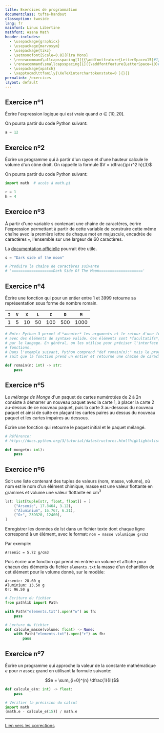```yaml
---
title: Exercices de programmation
documentclass: tufte-handout
classoption: twoside
lang: fr
mainfont: Linux Libertine
mathfont: Asana Math
header-includes:
  - \usepackage{graphicx}
  - \usepackage{marvosym}
  - \usepackage{tikz}
  - \setmonofont[Scale=0.8]{Fira Mono}
  - \renewcommand\allcapsspacing[1]{{\addfontfeature{LetterSpace=15}#1}}
  - \renewcommand\smallcapsspacing[1]{{\addfontfeature{LetterSpace=10}#1}}
  - \usepackage{xpatch}
  - \xapptocmd\ttfamily{\XeTeXinterchartokenstate=0 }{}{}
permalink: /exercices
layout: default
---
```


## Exercice nº1

Écrire l'expression logique qui est vraie quand $a \in [10, 20]$.

On pourra partir du code Python suivant:

```python
a = 12
```

## Exercice nº2

Écrire un programme qui à partir d'un rayon et d'une hauteur calcule le volume
d'un cône droit. On rappelle la formule $V = \dfrac{\pi r^2 h}{3}$

On pourra partir du code Python suivant:

```python
import math  # accès à math.pi

r = 1
h = 4
```

## Exercice nº3

À partir d'une variable s contenant une chaîne de caractères, écrire
l'expression permettant à partir de cette variable de construire cette même
chaîne avec la première lettre de chaque mot en majuscule, encadrée de
caractères `=`, l'ensemble sur une largeur de 60 caractères.

La [documentation officielle](https://docs.python.org/3/library/string.html) pourrait être utile.

```python
s = "Dark side of the moon"

# Produire la chaîne de caractères suivante
# '===================Dark Side Of The Moon===================='

```

## Exercice nº4

Écrire une fonction qui pour un entier entre 1 et 3999 retourne sa représentation sous forme de nombre romain.

| `I` | `V` | `X` | `L` | `C` | `D` | `M`  |
| :-: | :-: | :-: | :-: | :-: | :-: | :--: |
|  1  |  5  | 10  | 50  | 100 | 500 | 1000 |

```python
# Note: Python 3 permet d'*annoter* les arguments et le retour d'une fonction
# avec des éléments de syntaxe valide. Ces éléments sont *facultatifs*, ignorés
# par le langage. En général, on les utilise pour préciser l'interface des
# fonctions.
# Dans l'exemple suivant, Python comprend "def romain(n):" mais le programmeur
# sait que la fonction prend un entier et retourne une chaîne de caractères.

def romain(n: int) -> str:
    pass
```

## Exercice nº5

Le _mélange de Monge_ d'un paquet de cartes numérotées de 2 à 2n consiste à
démarrer un nouveau paquet avec la carte 1, à placer la carte 2 au-dessus de ce
nouveau paquet, puis la carte 3 au-dessous du nouveau paquet et ainsi de suite
en plaçant les cartes paires au dessus du nouveau paquet et les cartes impaires
au dessous.

Écrire une fonction qui retourne le paquet initial et le paquet mélangé.

```python
# Référence:
# https://docs.python.org/3/tutorial/datastructures.html?highlight=list

def monge(n: int):
    pass
```

## Exercice nº6

Soit une liste contenant des tuples de valeurs (nom, masse, volume), où nom est
le nom d'un élément chimique, masse est une valeur flottante en grammes et
volume une valeur flottante en cm$^3$

```python
lst: list[tuple[str, float, float]] = [
    ("Arsenic", 17.8464, 3.12),
    ("Aluminium", 16.767, 6.21),
    ("Or", 239320, 12400),
]
```

Enregistrer les données de lst dans un fichier texte dont chaque ligne
correspond à un élément, avec le format: `nom = masse volumique g/cm3`

Par exemple:

```text
Arsenic = 5.72 g/cm3
```

Puis écrire une fonction qui prend en entrée un volume et affiche pour chacun
des éléments du fichier `elements.txt` la masse d'un échantillon de cet élément
pour le volume donné, sur le modèle:

```text
Arsenic: 28.60 g
Aluminium: 13.50 g
Or: 96.50 g
```

```python
# Écriture du fichier
from pathlib import Path

with Path("elements.txt").open("w") as fh:
    pass

# Lecture du fichier
def calcule_masse(volume: float) -> None:
    with Path("elements.txt").open("r") as fh:
        pass
```

## Exercice nº7

Écrire un programme qui approche la valeur de la constante mathématique $e$ pour
$n$ assez grand en utilisant la formule suivante:

$$e = \sum_{i=0}^{n} \dfrac{1}{i!}$$

```python
def calcule_e(n: int) -> float:
    pass

# Vérifier la précision du calcul
import math
(math.e - calcule_e(15)) / math.e
```

---

[Lien vers les corrections](corrections)

